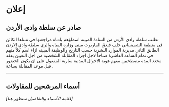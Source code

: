 # إعلان

## صادر عن سلطة وادى الأردن

تطلب سلطة وادي الأردن من السادة المبينة اسماؤهم بادناه مراجعتها في مبناها الكائن في منطقة الشميساني خلف فندق الماريوت مبنى وزارة المياه والري سلطة وادي الاردن الطابق الثاني مديرية الموارد البشرية حسب التاريخ والوظيفة المبينه ازاء اسم كلاً منهم في تمام الساعة العاشرة صباحاً لاجل اجراء المقابلة الشخصية من اجل التعيين بعقد محدد المدة مصطحبين معهم هوية الاحوال المدنية سارية المفعول على ان يكون الحضور قبل موعد المقابلة بساعة .

---

## أسماء المرشحين للمقاولات

*[قائمة الأسماء والتفاصيل ستظهر هنا]*
